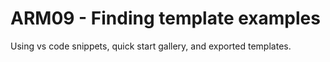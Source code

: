 # ARM09 - Finding template examples

Using vs code snippets, quick start gallery, and exported templates.